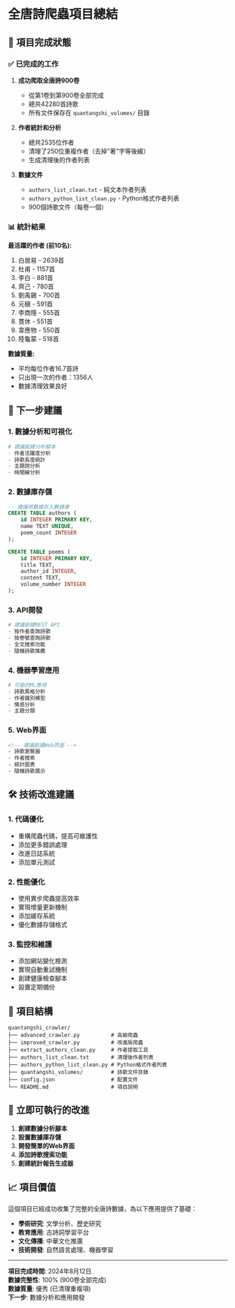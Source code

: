 # 全唐詩爬蟲項目總結

## 🎉 項目完成狀態

### ✅ 已完成的工作

1. **成功爬取全唐詩900卷**
   - 從第1卷到第900卷全部完成
   - 總共42280首詩歌
   - 所有文件保存在 `quantangshi_volumes/` 目錄

2. **作者統計和分析**
   - 總共2535位作者
   - 清理了250位重複作者（去掉"著"字等後綴）
   - 生成清理後的作者列表

3. **數據文件**
   - `authors_list_clean.txt` - 純文本作者列表
   - `authors_python_list_clean.py` - Python格式作者列表
   - 900個詩歌文件（每卷一個）

### 📊 統計結果

**最活躍的作者 (前10名):**
1. 白居易 - 2639首
2. 杜甫 - 1157首
3. 李白 - 881首
4. 齊己 - 780首
5. 劉禹錫 - 700首
6. 元稹 - 591首
7. 李商隱 - 555首
8. 貫休 - 551首
9. 韋應物 - 550首
10. 陸龜蒙 - 518首

**數據質量:**
- 平均每位作者16.7首詩
- 只出現一次的作者：1356人
- 數據清理效果良好

## 🚀 下一步建議

### 1. 數據分析和可視化
```python
# 建議創建分析腳本
- 作者活躍度分析
- 詩歌長度統計
- 主題詞分析
- 時間線分析
```

### 2. 數據庫存儲
```sql
-- 建議將數據存入數據庫
CREATE TABLE authors (
    id INTEGER PRIMARY KEY,
    name TEXT UNIQUE,
    poem_count INTEGER
);

CREATE TABLE poems (
    id INTEGER PRIMARY KEY,
    title TEXT,
    author_id INTEGER,
    content TEXT,
    volume_number INTEGER
);
```

### 3. API開發
```python
# 建議創建REST API
- 按作者查詢詩歌
- 按卷號查詢詩歌
- 全文搜索功能
- 隨機詩歌推薦
```

### 4. 機器學習應用
```python
# 可能的ML應用
- 詩歌風格分析
- 作者識別模型
- 情感分析
- 主題分類
```

### 5. Web界面
```html
<!-- 建議創建Web界面 -->
- 詩歌瀏覽器
- 作者搜索
- 統計圖表
- 隨機詩歌展示
```

## 🛠️ 技術改進建議

### 1. 代碼優化
- 重構爬蟲代碼，提高可維護性
- 添加更多錯誤處理
- 改進日誌系統
- 添加單元測試

### 2. 性能優化
- 使用異步爬蟲提高效率
- 實現增量更新機制
- 添加緩存系統
- 優化數據存儲格式

### 3. 監控和維護
- 添加網站變化檢測
- 實現自動重試機制
- 創建健康檢查腳本
- 設置定期備份

## 📁 項目結構

```
quantangshi_crawler/
├── advanced_crawler.py          # 高級爬蟲
├── improved_crawler.py          # 改進版爬蟲
├── extract_authors_clean.py     # 作者提取工具
├── authors_list_clean.txt       # 清理後作者列表
├── authors_python_list_clean.py # Python格式作者列表
├── quantangshi_volumes/         # 詩歌文件目錄
├── config.json                  # 配置文件
└── README.md                    # 項目說明
```

## 🎯 立即可執行的改進

1. **創建數據分析腳本**
2. **設置數據庫存儲**
3. **開發簡單的Web界面**
4. **添加詩歌搜索功能**
5. **創建統計報告生成器**

## 📈 項目價值

這個項目已經成功收集了完整的全唐詩數據，為以下應用提供了基礎：

- **學術研究**: 文學分析、歷史研究
- **教育應用**: 古詩詞學習平台
- **文化傳播**: 中華文化推廣
- **技術開發**: 自然語言處理、機器學習

---

**項目完成時間**: 2024年8月12日  
**數據完整性**: 100% (900卷全部完成)  
**數據質量**: 優秀 (已清理重複項)  
**下一步**: 數據分析和應用開發 